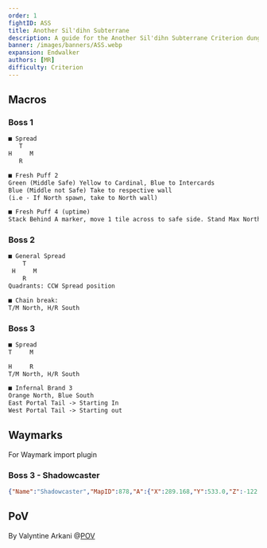 ```yaml
---
order: 1
fightID: ASS
title: Another Sil'dihn Subterrane
description: A guide for the Another Sil'dihn Subterrane Criterion dungeon in Final Fantasy XIV.
banner: /images/banners/ASS.webp
expansion: Endwalker
authors: [MR]
difficulty: Criterion
---
```

## Macros

### Boss 1
```markdown
■ Spread
   T          
H     M    
   R          

■ Fresh Puff 2
Green (Middle Safe) Yellow to Cardinal, Blue to Intercards
Blue (Middle not Safe) Take to respective wall
(i.e - If North spawn, take to North wall)

■ Fresh Puff 4 (uptime)
Stack Behind A marker, move 1 tile across to safe side. Stand Max North after
```
### Boss 2
```markdown
■ General Spread
    T          
 H     M    
    R         
Quadrants: CCW Spread position

■ Chain break:
T/M North, H/R South
```
### Boss 3
```markdown
■ Spread
T     M

H     R
T/M North, H/R South

■ Infernal Brand 3
Orange North, Blue South
East Portal Tail -> Starting In
West Portal Tail -> Starting out
```

## Waymarks
For Waymark import plugin

### Boss 3 - Shadowcaster
```json
{"Name":"Shadowcaster","MapID":878,"A":{"X":289.168,"Y":533.0,"Z":-122.49,"ID":0,"Active":true},"B":{"X":282.396,"Y":533.0,"Z":-112.132,"ID":1,"Active":true},"C":{"X":295.594,"Y":533.0,"Z":-97.353,"ID":2,"Active":true},"D":{"X":288.661,"Y":533.0,"Z":-87.319,"ID":3,"Active":true},"One":{"X":271.883,"Y":533.0,"Z":-120.38,"ID":4,"Active":true},"Two":{"X":271.756,"Y":533.0,"Z":-110.438,"ID":5,"Active":true},"Three":{"X":271.847,"Y":533.0,"Z":-99.925,"ID":6,"Active":true},"Four":{"X":271.296,"Y":533.0,"Z":-89.866,"ID":7,"Active":true}}
```

## PoV
By Valyntine Arkani
@[POV](https://youtu.be/y6qMt7YGE0U)
